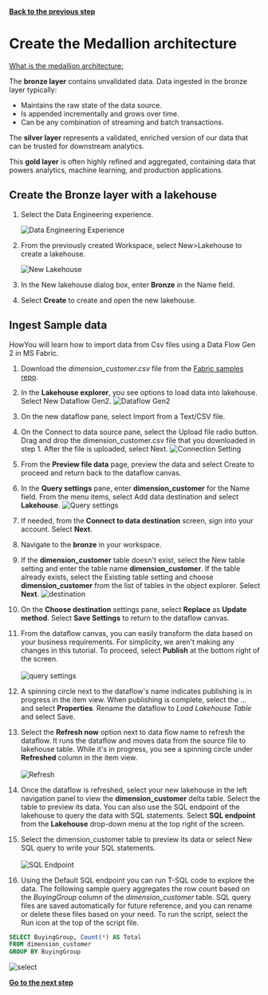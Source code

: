 [**Back to the previous step**](/FromZeroToHero_Parma/Analytics%20-%20How%20To%20Proceed/1_Create_MS_Fabric_workspace.md)

# Create the Medallion architecture

[What is the medallion architecture:](https://learn.microsoft.com/en-us/azure/databricks/lakehouse/medallion)

The **bronze layer** contains unvalidated data. Data ingested in the bronze layer typically:

- Maintains the raw state of the data source.
- Is appended incrementally and grows over time.
- Can be any combination of streaming and batch transactions.

The **silver layer** represents a validated, enriched version of our data that can be trusted for downstream analytics. 

This **gold layer** is often highly refined and aggregated, containing data that powers analytics, machine learning, and production applications.

## Create the Bronze layer with a lakehouse

1. Select the Data Engineering experience.

    ![Data Engineering Experience](../Images/select-data-engineering-experience.png)

2. From the previously created Workspace, select New>Lakehouse to create a lakehouse.

    ![New Lakehouse](../Images/new-lakehouse.png)

3. In the New lakehouse dialog box, enter **Bronze** in the Name field.
4. Select **Create** to create and open the new lakehouse.

## Ingest Sample data

HowYou will learn how to import data from Csv files using a Data Flow Gen 2 in MS Fabric.

1. Download the *dimension_customer.csv* file from the [Fabric samples repo](https://github.com/microsoft/fabric-samples/blob/689e78676174d4627fc3855165bde9100cb4d19e/docs-samples/data-engineering/dimension_customer.csv).
   
2. In the **Lakehouse explorer**, you see options to load data into lakehouse. Select New Dataflow Gen2.
   ![Dataflow Gen2](/FromZeroToHero_Parma/Images/load-data-lakehouse-option.png)
   
3. On the new dataflow pane, select Import from a Text/CSV file.
   
4. On the Connect to data source pane, select the Upload file radio button. Drag and drop the dimension_customer.csv file that you downloaded in step 1. After the file is uploaded, select Next.
   ![Connection Setting](../Images/connection-settings-upload.png)
   
5. From the **Preview file data** page, preview the data and select Create to proceed and return back to the dataflow canvas.
   
6. In the **Query settings** pane, enter **dimension_customer** for the Name field. From the menu items, select Add data destination and select **Lakehouse**.
   ![Query settings](../Images/query-settings-add-destination.png)

7. If needed, from the **Connect to data destination** screen, sign into your account. Select **Next**.
   
8. Navigate to the **bronze** in your workspace.
   
9.  If the **dimension_customer** table doesn't exist, select the New table setting and enter the table name **dimension_customer**. If the table already exists, select the Existing table setting and choose **dimension_customer** from the list of tables in the object explorer. Select **Next**.
   ![destination](../Images/choose-destination-table.png)

10. On the **Choose destination** settings pane, select **Replace** as **Update method**. Select **Save Settings** to return to the dataflow canvas.
    
11. From the dataflow canvas, you can easily transform the data based on your business requirements. For simplicity, we aren't making any changes in this tutorial. To proceed, select **Publish** at the bottom right of the screen.</br>  
   ![query settings](../Images/query-settings-publish.png) 

12. A spinning circle next to the dataflow's name indicates publishing is in progress in the item view. When publishing is complete, select the ... and select **Properties**. Rename the dataflow to *Load Lakehouse Table* and select Save.

13. Select the **Refresh now** option next to data flow name to refresh the dataflow. It runs the dataflow and moves data from the source file to lakehouse table. While it's in progress, you see a spinning circle under **Refreshed** column in the item view.</br>  
   ![Refresh](../Images/dataflow-refresh-now.png)

14. Once the dataflow is refreshed, select your new lakehouse in the left navigation panel to view the **dimension_customer** delta table. Select the table to preview its data. You can also use the SQL endpoint of the lakehouse to query the data with SQL statements. Select **SQL endpoint** from the **Lakehouse** drop-down menu at the top right of the screen.
    
15. Select the dimension_customer table to preview its data or select New SQL query to write your SQL statements.</br>  
   ![SQL Endpoint](/FromZeroToHero_Parma/Images/warehouse-mode-new-sql.png)
   
16. Using the Default SQL endpoint you can run T-SQL code to explore the data. The following sample query aggregates the row count based on the *BuyingGroup* column of the *dimension_customer* table. SQL query files are saved automatically for future reference, and you can rename or delete these files based on your need. To run the script, select the Run icon at the top of the script file.
  
``` sql
SELECT BuyingGroup, Count(*) AS Total
FROM dimension_customer
GROUP BY BuyingGroup
```
![select](/FromZeroToHero_Parma/Images/select%20run.png)

[**Go to the next step**](/FromZeroToHero_Parma/Analytics%20-%20How%20To%20Proceed/3_Explore_the_Default_Dataset.md)